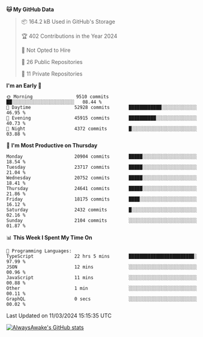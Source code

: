 <!--START_SECTION:waka-->
**🐱 My GitHub Data** 

> 📦 164.2 kB Used in GitHub's Storage 
 > 
> 🏆 402 Contributions in the Year 2024
 > 
> 🚫 Not Opted to Hire
 > 
> 📜 26 Public Repositories 
 > 
> 🔑 11 Private Repositories 
 > 
**I'm an Early 🐤** 

```text
🌞 Morning                9510 commits        ██░░░░░░░░░░░░░░░░░░░░░░░   08.44 % 
🌆 Daytime                52928 commits       ████████████░░░░░░░░░░░░░   46.95 % 
🌃 Evening                45915 commits       ██████████░░░░░░░░░░░░░░░   40.73 % 
🌙 Night                  4372 commits        █░░░░░░░░░░░░░░░░░░░░░░░░   03.88 % 
```
📅 **I'm Most Productive on Thursday** 

```text
Monday                   20904 commits       █████░░░░░░░░░░░░░░░░░░░░   18.54 % 
Tuesday                  23717 commits       █████░░░░░░░░░░░░░░░░░░░░   21.04 % 
Wednesday                20752 commits       █████░░░░░░░░░░░░░░░░░░░░   18.41 % 
Thursday                 24641 commits       █████░░░░░░░░░░░░░░░░░░░░   21.86 % 
Friday                   18175 commits       ████░░░░░░░░░░░░░░░░░░░░░   16.12 % 
Saturday                 2432 commits        █░░░░░░░░░░░░░░░░░░░░░░░░   02.16 % 
Sunday                   2104 commits        ░░░░░░░░░░░░░░░░░░░░░░░░░   01.87 % 
```


📊 **This Week I Spent My Time On** 

```text
💬 Programming Languages: 
TypeScript               22 hrs 5 mins       ████████████████████████░   97.99 % 
JSON                     12 mins             ░░░░░░░░░░░░░░░░░░░░░░░░░   00.96 % 
JavaScript               11 mins             ░░░░░░░░░░░░░░░░░░░░░░░░░   00.88 % 
Other                    1 min               ░░░░░░░░░░░░░░░░░░░░░░░░░   00.11 % 
GraphQL                  0 secs              ░░░░░░░░░░░░░░░░░░░░░░░░░   00.02 % 
```


 Last Updated on 11/03/2024 15:15:35 UTC
<!--END_SECTION:waka-->

[![AlwaysAwake's GitHub stats](https://github-readme-stats.vercel.app/api?username=AlwaysAwake&show_icons=true&theme=github_dark&count_private=true)](https://github.com/AlwaysAwake/AlwaysAwake)
